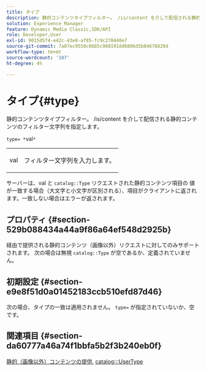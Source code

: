 ```yaml
---
title: タイプ
description: 静的コンテンツタイプフィルター。 /is/content を介して配信される静的コンテンツのフィルター文字列を指定します。
solution: Experience Manager
feature: Dynamic Media Classic,SDK/API
role: Developer,User
exl-id: 9015d5f4-e42c-43e0-af85-fc9c278448e7
source-git-commit: 7a07ec9550c0685c908191dd6806d5b84678820d
workflow-type: tm+mt
source-wordcount: '107'
ht-degree: 4%

---
```


# タイプ{#type}

静的コンテンツタイプフィルター。 /is/content を介して配信される静的コンテンツのフィルター文字列を指定します。

`type= *`val`*`

<table id="simpletable_B66354A826434A678F3DBC686A0F1436"> 
 <tr class="strow"> 
  <td class="stentry"> <p><span class="varname"> val</span> </p> </td> 
  <td class="stentry"> <p>フィルター文字列を入力します。 </p></td> 
 </tr> 
</table>

サーバーは、val と `catalog::Type` リクエストされた静的コンテンツ項目の 値が一致する場合（大文字と小文字が区別される）、項目がクライアントに返されます。一致しない場合はエラーが返されます。

## プロパティ {#section-529b088434a44a9f86a64ef548d2925b}

経由で提供される静的コンテンツ（画像以外）リクエストに対してのみサポートされます。 次の場合は無視 `catalog::Type` が空であるか、定義されていません。

## 初期設定 {#section-e9e8f51d0a01452183ccb510efd87d46}

次の場合、タイプの一致は適用されません。 `type=` が指定されていないか、空です。

## 関連項目 {#section-da60777a46a74f1bbfa5b2f3b240eb0f}

[静的（画像以外）コンテンツの提供](../../../../../is-api/http-ref/image-serving-api-ref/c-http-protocol-reference/c-syntax-and-features/r-serving-static-non-image-content.md#reference-cbe50e697fdf4c7bbb0084f98b7739da), [catalog:::UserType](/help/aem-is-ir-api/is-api/image-catalog/image-serving-api-ref/c-image-catalog-reference/c-image-svg-data-reference/c-image-data-reference/r-usertype-cat.md)
